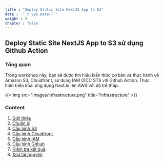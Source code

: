 ```yaml
---
title : "Deploy Static Site NextJS App to S3"
date :  "`r Sys.Date()`"
weight : 9
chapter : false
---
```


## Deploy Static Site NextJS App to S3 sử dụng Github Action

### Tổng quan

Trong workshop này, bạn sẽ được tìm hiểu kiến ​​thức cơ bản và thực hành về Amazon S3, Cloudfront, sử dụng IAM OIDC STS với Github Action. Thực hiện triển khai ứng dụng NextJs lên AWS với độ trễ thấp.

{{< img src="images/infrastructure.png" title="Infrastructure" >}}

### Content

 1. [Giới thiệu](1-introduction/)
 2. [Chuẩn bị](2-preparation/)
 3. [Cấu hình S3](3-s3/)
 4. [Cấu hình Cloudfront](4-cloudfront/)
 5. [Cấu hình IAM](5-iam/)
 6. [Cấu hình Github](6-github)
 7. [Kiểm tra kết quả](7-result/)
 8. [Xoá tài nguyên](8-cleanup/)
